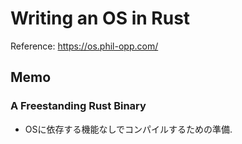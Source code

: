 # Writing an OS in Rust

Reference: https://os.phil-opp.com/

## Memo

### A Freestanding Rust Binary
- OSに依存する機能なしでコンパイルするための準備.
